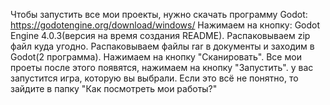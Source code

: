 Чтобы запустить все мои проекты, нужно скачать программу Godot: https://godotengine.org/download/windows/
Нажимаем на кнопку: Godot Engine 4.0.3(версия на время создания README).
Распаковываем zip файл куда угодно.
Распаковываем файлы rar в документы и заходим в Godot(2 программа).
Нажимаем на кнопку "Сканировать".
Все мои проеты после этого появятся, нажимаем на кнопку "Запустить".
у вас запустится игра, которую вы выбрали.
Если это всё не понятно, то зайдите в папку "Как посмотреть мои работы?"
